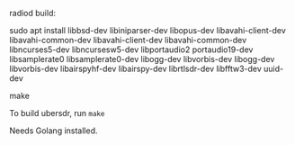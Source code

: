 radiod build:

sudo apt install libbsd-dev libiniparser-dev  libopus-dev libavahi-client-dev libavahi-common-dev  libavahi-client-dev libavahi-common-dev libncurses5-dev libncursesw5-dev libportaudio2 portaudio19-dev libsamplerate0 libsamplerate0-dev libogg-dev libvorbis-dev libogg-dev libvorbis-dev libairspyhf-dev libairspy-dev librtlsdr-dev libfftw3-dev uuid-dev

make


To build ubersdr, run `make` 

Needs Golang installed.
